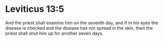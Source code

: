 # Leviticus 13:5

And the priest shall examine him on the seventh day, and if in his eyes the disease is checked and the disease has not spread in the skin, then the priest shall shut him up for another seven days.
